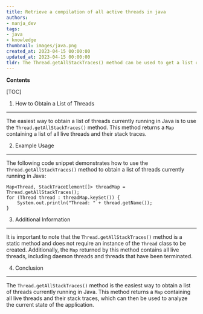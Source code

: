```yaml
---
title: Retrieve a compilation of all active threads in java
authors:
- nanja_dev
tags:
- java
- knowledge
thumbnail: images/java.png
created_at: 2023-04-15 00:00:00
updated_at: 2023-04-15 00:00:00
tldr: The Thread.getAllStackTraces() method can be used to get a list of all threads currently running in Java.
---
```


**Contents**

[TOC]

1. How to Obtain a List of Threads
---------------------------------
The easiest way to obtain a list of threads currently running in Java is to use the `Thread.getAllStackTraces()` method. This method returns a `Map` containing a list of all live threads and their stack traces.

2. Example Usage
----------------
The following code snippet demonstrates how to use the `Thread.getAllStackTraces()` method to obtain a list of threads currently running in Java:

```
Map<Thread, StackTraceElement[]> threadMap = Thread.getAllStackTraces();
for (Thread thread : threadMap.keySet()) {
    System.out.println("Thread: " + thread.getName());
}
```

3. Additional Information
-------------------------
It is important to note that the `Thread.getAllStackTraces()` method is a static method and does not require an instance of the `Thread` class to be created. Additionally, the `Map` returned by this method contains all live threads, including daemon threads and threads that have been terminated.

4. Conclusion
-------------
The `Thread.getAllStackTraces()` method is the easiest way to obtain a list of threads currently running in Java. This method returns a `Map` containing all live threads and their stack traces, which can then be used to analyze the current state of the application.
